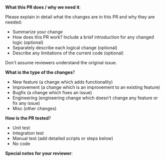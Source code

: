 <!--
Thank you for contributing to OpenMEP!
-->

**What this PR does / why we need it**:

Please explain in detail what the changes are in this PR and why they are needed:

- Summarize your change
- How does this PR work? Include a brief introduction for any changed logic (optional)
- Separately describe each logical change (optional)
- Describe any limitations of the current code (optional)

Don't assume reviewers understand the original issue.



**What is the type of the changes**?
<!--
Pick one of the following and delete the others:
-->

- New feature (a change which adds functionality)
- Improvement (a change which is an improvement to an existing feature)
- Bugfix (a change which fixes an issue)
- Engineering (engineering change which doesn't change any feature or fix any issue)
- Misc (other changes)

**How is the PR tested**?
<!--
Please select the tests that you ran to verify your changes:
-->

- Unit test
- Integration test
- Manual test (add detailed scripts or steps below)
- No code

**Special notes for your reviewer**:
